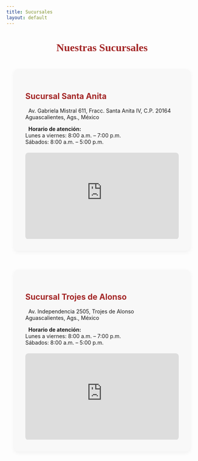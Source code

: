 ```yaml
---
title: Sucursales
layout: default
---
```


<h1 style="text-align: center; margin-top: 40px; font-family: 'Alfa Slab One', serif; color: #a32626;">
  Nuestras Sucursales
</h1>

<section style="display: flex; flex-direction: column; gap: 50px; max-width: 1000px; margin: 40px auto; padding: 0 20px;">

  <div style="background: #f8f8f8; padding: 30px; border-radius: 10px; box-shadow: 0 4px 12px rgba(0,0,0,0.05);">
    <h2 style="color: #a32626;">Sucursal Santa Anita</h2>
<p>
  <i class="fa-solid fa-location-dot" style="color: #a32626; margin-right: 8px;"></i>
  Av. Gabriela Mistral 611, Fracc. Santa Anita IV, C.P. 20164<br>
  Aguascalientes, Ags., México
</p>
    <p>
  <i class="fa-solid fa-clock" style="color: #a32626; margin-right: 8px;"></i>
  <strong>Horario de atención:</strong><br>
  Lunes a viernes: 8:00 a.m. – 7:00 p.m.<br>
  Sábados: 8:00 a.m. – 5:00 p.m.
</p>
    <div style="position: relative; padding-bottom: 56.25%; height: 0; overflow: hidden; border-radius: 8px; margin-top: 20px;">
      <iframe 
        src="https://www.google.com/maps/embed?pb=!1m18!1m12!1m3!1d3701.873316069187!2d-102.27874802471891!3d21.90095357997567!2m3!1f0!2f0!3f0!3m2!1i1024!2i768!4f13.1!3m3!1m2!1s0x8429ee3f354f1895%3A0x13dd741de880ee6b!2sAv%20Gabriela%20Mistral%20611%2C%20Sta%20Anita%20IV%2C%2020164%20Aguascalientes%2C%20Ags.!5e0!3m2!1sen!2smx!4v1750375082261!5m2!1sen!2smx" 
        style="position:absolute; top:0; left:0; width:100%; height:100%; border:0;" 
        allowfullscreen="" loading="lazy" referrerpolicy="no-referrer-when-downgrade">
      </iframe>
    </div>
  </div>

  <div style="background: #f8f8f8; padding: 30px; border-radius: 10px; box-shadow: 0 4px 12px rgba(0,0,0,0.05);">
    <h2 style="color: #a32626;">Sucursal Trojes de Alonso</h2>
   <p>
  <i class="fa-solid fa-location-dot" style="color: #a32626; margin-right: 8px;"></i>
  Av. Independencia 2505, Trojes de Alonso<br>
  Aguascalientes, Ags., México
</p>
    <p>
  <i class="fa-solid fa-clock" style="color: #a32626; margin-right: 8px;"></i>
  <strong>Horario de atención:</strong><br>
  Lunes a viernes: 8:00 a.m. – 7:00 p.m.<br>
  Sábados: 8:00 a.m. – 5:00 p.m.
</p>
    <div style="position: relative; padding-bottom: 56.25%; height: 0; overflow: hidden; border-radius: 8px; margin-top: 20px;">
      <iframe 
        src="https://www.google.com/maps/embed?pb=!1m18!1m12!1m3!1d3700.874836132864!2d-102.2969949!3d21.9393627!2m3!1f0!2f0!3f0!3m2!1i1024!2i768!4f13.1!3m3!1m2!1s0x8429efa1c8a72415%3A0xa29230dc4fd2ae3a!2sAv%20Independencia%202505%2C%20Trojes%20de%20Alonso%2C%2020908%20Aguascalientes%2C%20Ags.!5e0!3m2!1sen!2smx!4v1750375346807!5m2!1sen!2smx" 
        style="position:absolute; top:0; left:0; width:100%; height:100%; border:0;" 
        allowfullscreen="" loading="lazy" referrerpolicy="no-referrer-when-downgrade">
      </iframe>
    </div>
  </div>

</section>

